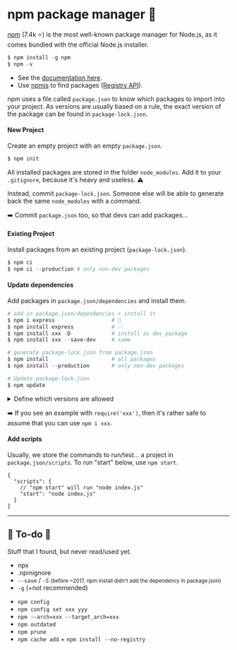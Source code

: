 # npm package manager 🤖

<div class="row row-cols-lg-2"><div>

[npm](https://github.com/npm/cli) (7.4k ⭐) is the most well-known package manager for Node.js, as it comes bundled with the official Node.js installer.

```powershell
$ npm install -g npm
$ npm -v
```

* See the [documentation here](https://docs.npmjs.com/).
* Use [npmjs](https://www.npmjs.com/) to find packages ([Registry API](https://registry.npmjs.org/nodemon/2.0.20)).

npm uses a file called `package.json` to know which packages to import into your project. As versions are usually based on a rule, the exact version of the package can be found in `package-lock.json`.

#### New Project

Create an empty project with an empty `package.json`.

```powershell
$ npm init
```

All installed packages are stored in the folder `node_modules`. Add it to your `.gitignore`, because it's heavy and useless. ⚠️

Instead, commit `package-lock.json`. Someone else will be able to generate back the same `node_modules` with a command.

➡️ Commit `package.json` too, so that devs can add packages...

#### Existing Project

Install packages from an existing project (`package-lock.json`).

```powershell
$ npm ci
$ npm ci --production # only non-dev packages
```

</div><div>

#### Update dependencies

Add packages in `package.json/dependencies` and install them.

```powershell
# add in package.json/dependencies + install it
$ npm i express                  # 🤔
$ npm install express            # ✅
$ npm install xxx -D             # install as dev package
$ npm install xxx --save-dev     # same

# generate package-lock.json from package.json
$ npm install                    # all packages
$ npm install --production       # only non-dev packages

# Update package-lock.json
$ npm update
```

<details class="details-e">
<summary>Define which versions are allowed</summary>

Either when installing or by editing the `package.json`, you can select which version of a library you want to use.

```powershell
# when used with "i", use "@" followed by the "version"
$ npm i express@latest
```

* **^1.2.3**: same major version (1), can change (2.3)
* **~1.2.3**: same major+minor version (1.2), can change (3)
* **>=version**: version greater or equals <small>(see also `>,<,<=`)</small>
* **=version**: this exact version
* **a-b**: a range of versions
* **a||b**: either a or b
* **latest**: use the latest
</details>

➡️ If you see an example with `require('xxx')`, then it's rather safe to assume that you can use `npm i xxx`.

#### Add scripts

Usually, we store the commands to run/test... a project in `package.json/scripts`. To run "start" below, use `npm start`.

```json!
{
  "scripts": {
    // "npm start" will run "node index.js"
    "start": "node index.js"
  }
}
```
</div></div>

<hr class="sep-both">

## 👻 To-do 👻

Stuff that I found, but never read/used yet.

<div class="row row-cols-lg-2"><div>

* npx
* .npmignore
* `--save` / `-S` <small>(before ~2017, npm install didn't add the dependency in package.json)</small>
* `-g` (+not recommended)
</div><div>

* `npm config`
* `npm config set xxx yyy`
* `npm --arch=xxx --target_arch=xxx`
* `npm outdated`
* `npm prune`
* `npm cache add` + `npm install --no-registry`
</div></div>